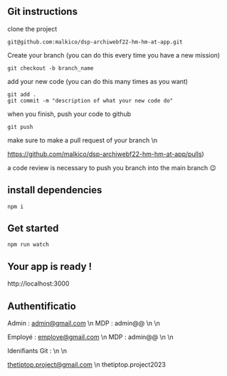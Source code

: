 ## Git instructions

clone the project
```
git@github.com:malkico/dsp-archiwebf22-hm-hm-at-app.git
```

Create your branch (you can do this every time you have a new mission)
```
git checkout -b branch_name
```

add your new code (you can do this many times as you want)
```
git add .
git commit -m "description of what your new code do"
```

when you finish, push your code to github
```
git push
```

make sure to make a pull request of your branch \n

https://github.com/malkico/dsp-archiwebf22-hm-hm-at-app/pulls)


a code review is necessary to push you branch into the main branch 😉

## install dependencies
```
npm i
```

## Get started
```
npm run watch
```

## Your app is ready !
http://localhost:3000


## Authentificatio

Admin : admin@gmail.com \n
MDP : admin@@ \n \n

Employé : employe@gmail.com \n
MDP : admin@@ \n \n

Idenifiants Git : \n \n

thetiptop.project@gmail.com \n
thetiptop.project2023
